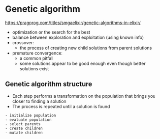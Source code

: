 # Genetic algorithm

https://pragprog.com/titles/smgaelixir/genetic-algorithms-in-elixir/

- optimization or the search for the best
- balance between exploration and exploitation (using known info)
- crossover:
  - the process of creating new child solutions from parent solutions
- premature convergence:
  - a common pitfall
  - some solutions appear to be good enough even though better solutions exist

## Genetic algorithm structure

- Each step performs a transformation on the population that brings you closer to finding a solution
- The process is repeated until a solution is found

```
- initialize population
- evaluate population
- select parents
- create children
- mutate children
```
